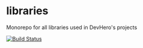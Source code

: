 # libraries

Monorepo for all libraries used in DevHero's projects

[![Build Status](https://github.com/devherobr/libraries/workflows/Publish/badge.svg)](https://github.com/devherobr/libraries/workflows/Publish/badge.svg)
